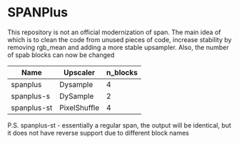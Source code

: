 # SPANPlus
This repository is not an official modernization of span. The main idea of ​​which is to clean the code from unused pieces of code, increase stability by removing rgb_mean and adding a more stable upsampler. Also, the number of spab blocks can now be changed

| Name        | Upscaler     | n_blocks |
|-------------|--------------|----------|
| spanplus    | Dysample     | 4        |
| spanplus-s  | DySample     | 2        | 
| spanplus-st | PixelShuffle | 4        |
P.S. spanplus-st - essentially a regular span, the output will be identical, but it does not have reverse support due to different block names